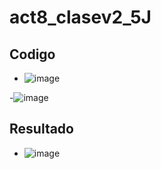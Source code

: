 # act8_clasev2_5J
## Codigo 
- ![image](https://github.com/user-attachments/assets/f4ce0fdd-98c5-429f-adc2-9ee951c60b8c)

-![image](https://github.com/user-attachments/assets/d79cec90-9e92-4085-97b4-33c1e5582491)



## Resultado
- ![image](https://github.com/user-attachments/assets/10fe529e-cd4f-4272-bf35-b5fc8fad76ac)


